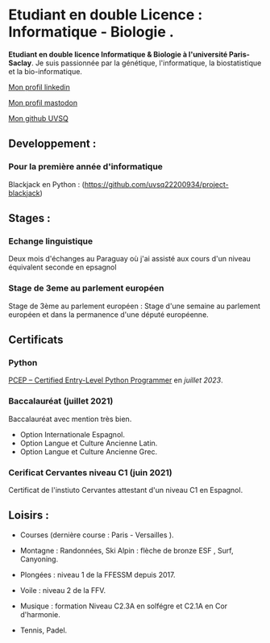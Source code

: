 # Etudiant en double Licence : Informatique - Biologie .

**Etudiant en double licence Informatique & Biologie à l'université Paris-Saclay**. Je suis passionnée par la génétique, l'informatique, la biostatistique et la bio-informatique. 

[Mon profil linkedin](https://www.linkedin.com/in/joseph-arias-887205286) 

[Mon profil mastodon](https://mastodon.social/@joseph_arias) 

[Mon github UVSQ](https://github.com/uvsq22200738)

## Developpement :

### Pour la première année d'informatique 

Blackjack en Python : (https://github.com/uvsq22200934/project-blackjack) 

## Stages :

### Echange linguistique

Deux mois d'échanges au Paraguay où j'ai assisté aux cours d'un niveau équivalent seconde en epsagnol

### Stage de 3eme au parlement européen 

Stage de 3ème au parlement européen : Stage d'une semaine au parlement européen et dans la permanence d'une député européenne.

## Certificats 

### Python 

[PCEP – Certified Entry-Level Python Programmer](https://verify.openedg.org/?id=vJ6a.GqQb.LFqa) en *juillet 2023*. 

### Baccalauréat (juillet 2021)

Baccalauréat avec mention très bien.
- Option Internationale Espagnol.
- Option Langue et Culture Ancienne Latin.
- Option Langue et Culture Ancienne Grec.

### Cerificat Cervantes niveau C1 (juin 2021)

Certificat de l'instiuto Cervantes attestant d'un niveau C1 en Espagnol.

## Loisirs :

- Courses (dernière course : Paris - Versailles ).

- Montagne : Randonnées, Ski Alpin : flèche de bronze ESF , Surf, Canyoning.

- Plongées : niveau 1 de la FFESSM depuis 2017.

- Voile : niveau 2 de la FFV.

- Musique : formation Niveau C2.3A en solfégre et C2.1A en Cor d'harmonie.

- Tennis, Padel.

